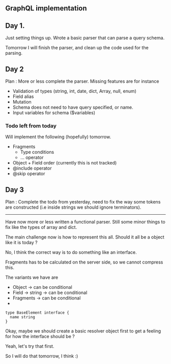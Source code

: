 ## GraphQL implementation

## Day 1.
Just setting things up. Wrote a basic parser that can parse a query schema. 

Tomorrow I will finish the parser, and clean up the code used for the parsing. 

## Day 2
Plan : More or less complete the parser. Missing features are for instance
- Validation of types (string, int, date, dict, Array, null, enum)
- Field alias
- Mutation
- Schema does not need to have query specified, or name.
- Input variables for schema ($variables)


### Todo left from today
Will implement the following (hopefully) tomorrow.
- Fragments
  - Type conditions
  - ... operator
- Object + Field order (currently this is not tracked)
- @include operator
- @skip operator

## Day 3
Plan : Complete the todo from yesterday, need to fix the way some tokens are constructed (i.e inside strings we should ignore terminators).

----

Have now more or less written a functional parser. Still some minor things to fix like the types of array and dict.

The main challenge now is how to represent this all. Should it all be a object like it is today ? 

No, I think the correct way is to do something like an interface.

Fragments has to be calculated on the server side, so we cannot compress this.

The variants we have are 
- Object -> can be conditional
- Field -> string -> can be conditional
- Fragments -> can be conditional
- 


```
type BaseElement interface {
  name string
}
```

Okay, maybe we should create a basic resolver object first to get a feeling for how the interface should be ? 

Yeah, let's try that first.

So I will do that tomorrow, I think :)

